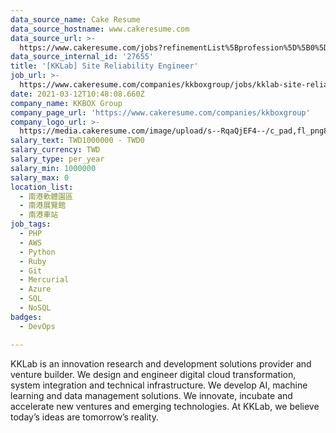 ```yaml
---
data_source_name: Cake Resume
data_source_hostname: www.cakeresume.com
data_source_url: >-
  https://www.cakeresume.com/jobs?refinementList%5Bprofession%5D%5B0%5D=tech_devops&refi[…]5D=per_year&range%5Bsalary_range%5D%5Bmin%5D=1000000&page=2
data_source_internal_id: '27655'
title: '[KKLab] Site Reliability Engineer'
job_url: >-
  https://www.cakeresume.com/companies/kkboxgroup/jobs/kklab-site-reliability-engineer
date: 2021-03-12T10:48:08.660Z
company_name: KKBOX Group
company_page_url: 'https://www.cakeresume.com/companies/kkboxgroup'
company_logo_url: >-
  https://media.cakeresume.com/image/upload/s--RqaQjEF4--/c_pad,fl_png8,h_200,w_200/v1604375754/f9qlpok430hwd4k1zx95.png
salary_text: TWD1000000 - TWD0
salary_currency: TWD
salary_type: per_year
salary_min: 1000000
salary_max: 0
location_list:
  - 南港軟體園區
  - 南港展覽館
  - 南港車站
job_tags:
  - PHP
  - AWS
  - Python
  - Ruby
  - Git
  - Mercurial
  - Azure
  - SQL
  - NoSQL
badges:
  - DevOps

---
```


KKLab is an innovation research and development solutions provider and venture builder. We design and engineer digital cloud transformation, system integration and technical infrastructure. We develop AI, machine learning and data management solutions. We innovate, incubate and accelerate new ventures and emerging technologies. At KKLab, we believe today’s ideas are tomorrow’s reality.